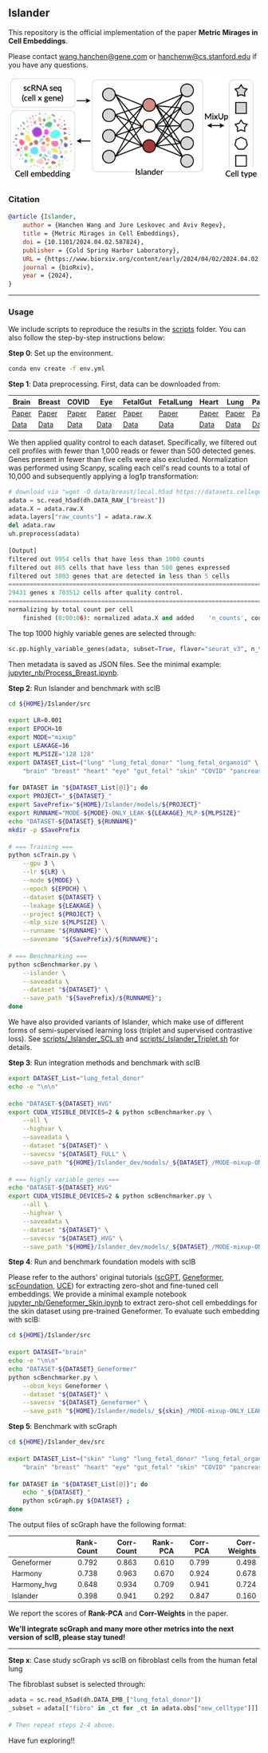 ## Islander
This repository is the official implementation of the paper **Metric Mirages in Cell Embeddings**. 

Please contact wang.hanchen@gene.com or hanchenw@cs.stanford.edu if you have any questions.



![teaser](teaser.png)



### Citation

```bibtex
@article {Islander,
	author = {Hanchen Wang and Jure Leskovec and Aviv Regev},
	title = {Metric Mirages in Cell Embeddings},
	doi = {10.1101/2024.04.02.587824},
	publisher = {Cold Spring Harbor Laboratory},
	URL = {https://www.biorxiv.org/content/early/2024/04/02/2024.04.02.587824}
	journal = {bioRxiv},
	year = {2024},
}
```



---



### Usage

We include scripts to reproduce the results in the <a href="scripts/">scripts</a> folder. You can also follow the step-by-step instructions below:

**Step 0**: Set up the environment.

```bash
conda env create -f env.yml
```



**Step 1**: Data preprocessing. First, data can be downloaded from:

| Brain | Breast | COVID | Eye | FetalGut | FetalLung | Heart | Lung | Pancreas | Skin | 
|-------|--------|-------|-----|----------|-----------|-------|------|----------|------|
| [Paper](https://www.science.org/doi/10.1126/science.add7046) | [Paper](https://www.nature.com/articles/s41586-023-06252-9) | [Paper](https://www.ncbi.nlm.nih.gov/pmc/articles/PMC7402042/) | [Paper](https://cellxgene.cziscience.com/collections/348da6dc-5bf6-435d-adc5-37747b9ae38a) | [Paper](https://www.sciencedirect.com/science/article/pii/S1534580720308868?via%3Dihub) | [Paper](https://linkinghub.elsevier.com/retrieve/pii/S0092867422014155) | [Paper](https://www.nature.com/articles/s44161-022-00183-w) | [Paper](https://www.nature.com/articles/s41591-023-02327-2) | [Paper](https://www.nature.com/articles/s41592-021-01336-8) | [Paper](https://www.nature.com/articles/s42003-020-0922-4) |
| [Data](https://cellxgene.cziscience.com/collections/283d65eb-dd53-496d-adb7-7570c7caa443) | [Data](https://cellxgene.cziscience.com/collections/4195ab4c-20bd-4cd3-8b3d-65601277e731) | [Data](https://atlas.fredhutch.org/fredhutch/covid/)| [Data](https://www.sciencedirect.com/science/article/pii/S2666979X22001069?via%3Dihub) | [Data](https://cellxgene.cziscience.com/collections/17481d16-ee44-49e5-bcf0-28c0780d8c4a) | [Data](https://cellxgene.cziscience.com/collections/2d2e2acd-dade-489f-a2da-6c11aa654028) | [Data](https://cellxgene.cziscience.com/collections/43b45a20-a969-49ac-a8e8-8c84b211bd01) | [Data](https://cellxgene.cziscience.com/collections/6f6d381a-7701-4781-935c-db10d30de293) | [Data](https://figshare.com/articles/dataset/Benchmarking_atlas-level_data_integration_in_single-cell_genomics_-_integration_task_datasets_Immune_and_pancreas_/12420968?file=24539828) | [Data](https://cellxgene.cziscience.com/collections/c353707f-09a4-4f12-92a0-cb741e57e5f0) |

We then applied quality control to each dataset. Specifically, we filtered out cell profiles with fewer than 1,000 reads or fewer than 500 detected genes. Genes present in fewer than five cells were also excluded. Normalization was performed using Scanpy, scaling each cell's read counts to a total of 10,000 and subsequently applying a log1p transformation:

```python
# download via "wget -O data/breast/local.h5ad https://datasets.cellxgene.cziscience.com/b8b5be07-061b-4390-af0a-f9ced877a068.h5ad"
adata = sc.read_h5ad(dh.DATA_RAW_["breast"])
adata.X = adata.raw.X
adata.layers["raw_counts"] = adata.raw.X
del adata.raw
uh.preprocess(adata)

[Output]
filtered out 9954 cells that have less than 1000 counts
filtered out 865 cells that have less than 500 genes expressed
filtered out 3803 genes that are detected in less than 5 cells
=============================================================================
29431 genes x 703512 cells after quality control.
=============================================================================
normalizing by total count per cell
    finished (0:00:06): normalized adata.X and added    'n_counts', counts per cell before normalization (adata.obs)
```



The top 1000 highly variable genes are selected through:

```python
sc.pp.highly_variable_genes(adata, subset=True, flavor="seurat_v3", n_top_genes=1000)
```

Then metadata is saved as JSON files. See the minimal example: [jupyter_nb/Process_Breast.ipynb](jupyter_nb/Process_Breast.ipynb).



**Step 2**: Run Islander and benchmark with scIB

```bash
cd ${HOME}/Islander/src

export LR=0.001
export EPOCH=10
export MODE="mixup"
export LEAKAGE=16
export MLPSIZE="128 128"
export DATASET_List=("lung" "lung_fetal_donor" "lung_fetal_organoid" \
    "brain" "breast" "heart" "eye" "gut_fetal" "skin" "COVID" "pancreas")

for DATASET in "${DATASET_List[@]}"; do
export PROJECT="_${DATASET}_"
export SavePrefix="${HOME}/Islander/models/${PROJECT}"
export RUNNAME="MODE-${MODE}-ONLY_LEAK-${LEAKAGE}_MLP-${MLPSIZE}"
echo "DATASET-${DATASET}_${RUNNAME}"
mkdir -p $SavePrefix

# === Training ===
python scTrain.py \
    --gpu 3 \
    --lr ${LR} \
    --mode ${MODE} \
    --epoch ${EPOCH} \
    --dataset ${DATASET} \
    --leakage ${LEAKAGE} \
    --project ${PROJECT} \
    --mlp_size ${MLPSIZE} \
    --runname "${RUNNAME}" \
    --savename "${SavePrefix}/${RUNNAME}";

# === Benchmarking ===
python scBenchmarker.py \
    --islander \
    --saveadata \
    --dataset "${DATASET}" \
    --save_path "${SavePrefix}/${RUNNAME}";
done
```



We have also provided variants of Islander, which make use of different forms of semi-supervised learning loss (triplet and supervised contrastive loss). See [scripts/_Islander_SCL.sh](scripts/_Islander_SCL.sh) and [scripts/_Islander_Triplet.sh](scripts/_Islander_Triplet.sh) for details.



**Step 3**: Run integration methods and benchmark with scIB

```bash
export DATASET_List="lung_fetal_donor"
echo -e "\n\n"

echo "DATASET-${DATASET}_HVG"
export CUDA_VISIBLE_DEVICES=2 & python scBenchmarker.py \
    --all \
    --highvar \
    --saveadata \
    --dataset "${DATASET}" \
    --savecsv "${DATASET}_FULL" \
    --save_path "${HOME}/Islander_dev/models/_${DATASET}_/MODE-mixup-ONLY_LEAK-16_MLP-128 128";
   
# === highly variable genes ===
echo "DATASET-${DATASET}_HVG"
export CUDA_VISIBLE_DEVICES=2 & python scBenchmarker.py \
	--all \
	--highvar \
	--saveadata \
	--dataset "${DATASET}" \
	--savecsv "${DATASET}_HVG" \
	--save_path "${HOME}/Islander_dev/models/_${DATASET}_/MODE-mixup-ONLY_LEAK-16_MLP-128 128";
```



**Step 4**: Run and benchmark foundation models with scIB

Please refer to the authors' original tutorials ([scGPT](https://github.com/bowang-lab/scGPT/tree/main/tutorials/zero-shot), [Geneformer](https://huggingface.co/ctheodoris/Geneformer/tree/main/examples), [scFoundation](https://github.com/biomap-research/scFoundation/tree/main/model), [UCE](https://github.com/snap-stanford/UCE)) for extracting zero-shot and fine-tuned cell embeddings. We provide a minimal example notebook [jupyter_nb/Geneformer_Skin.ipynb](jupyter_nb/Geneformer_Skin.ipynb) to extract zero-shot cell embeddings for the skin dataset using pre-trained Geneformer. To evaluate such embedding with scIB:

```bash
cd ${HOME}/Islander/src

export DATASET="brain"
echo -e "\n\n"
echo "DATASET-${DATASET}_Geneformer"
python scBenchmarker.py \
    --obsm_keys Geneformer \
    --dataset "${DATASET}" \
    --savecsv "${DATASET}_Geneformer" \
    --save_path "${HOME}/Islander/models/_${skin}_/MODE-mixup-ONLY_LEAK-16_MLP-128 128";

```



**Step 5**: Benchmark with scGraph

```bash
cd ${HOME}/Islander_dev/src

export DATASET_List=("skin" "lung" "lung_fetal_donor" "lung_fetal_organoid" \
    "brain" "breast" "heart" "eye" "gut_fetal" "skin" "COVID" "pancreas")

for DATASET in "${DATASET_List[@]}"; do
    echo "_${DATASET}_"
    python scGraph.py ${DATASET} ;
done
```

The output files of scGraph have the following format:

|             | Rank-Count | Corr-Count | Rank-PCA | Corr-PCA | Corr-Weights |
| :---------- | ---------: | ---------: | -------: | -------: | -----------: |
| Geneformer  |      0.792 |      0.863 |    0.610 |    0.799 |        0.498 |
| Harmony     |      0.738 |      0.963 |    0.670 |    0.924 |        0.678 |
| Harmony_hvg |      0.648 |      0.934 |    0.709 |    0.941 |        0.724 |
| Islander    |      0.398 |      0.941 |    0.292 |    0.847 |        0.160 |

We report the scores of **Rank-PCA** and **Corr-Weights** in the paper.

**We'll integrate scGraph and many more other metrics into the next version of scIB, please stay tuned!**



---



**Step x**: Case study scGraph vs scIB on fibroblast cells from the human fetal lung

The fibroblast subset is selected through:

```python
adata = sc.read_h5ad(dh.DATA_EMB_["lung_fetal_donor"])
_subset = adata[["fibro" in _ct for _ct in adata.obs["new_celltype"]]]

# Then repeat steps 2-4 above.
```



Have fun exploring!!



